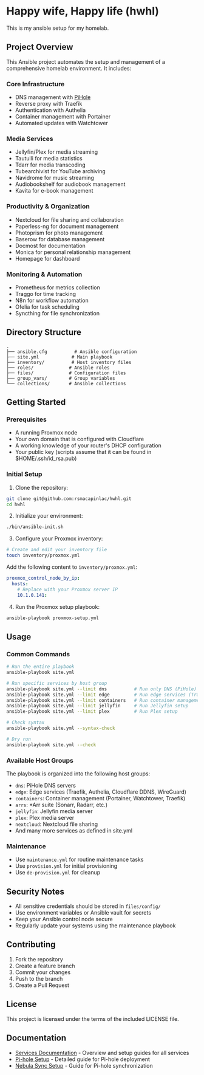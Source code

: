 # Happy wife, Happy life (hwhl)

This is my ansible setup for my homelab.

## Project Overview

This Ansible project automates the setup and management of a comprehensive homelab environment. It includes:

### Core Infrastructure
- DNS management with [PiHole](docs/pihole-setup.md)
- Reverse proxy with Traefik
- Authentication with Authelia
- Container management with Portainer
- Automated updates with Watchtower

### Media Services
- Jellyfin/Plex for media streaming
- Tautulli for media statistics
- Tdarr for media transcoding
- Tubearchivist for YouTube archiving
- Navidrome for music streaming
- Audiobookshelf for audiobook management
- Kavita for e-book management

### Productivity & Organization
- Nextcloud for file sharing and collaboration
- Paperless-ng for document management
- Photoprism for photo management
- Baserow for database management
- Docmost for documentation
- Monica for personal relationship management
- Homepage for dashboard

### Monitoring & Automation
- Prometheus for metrics collection
- Traggo for time tracking
- N8n for workflow automation
- Ofelia for task scheduling
- Syncthing for file synchronization

## Directory Structure

```
.
├── ansible.cfg          # Ansible configuration
├── site.yml            # Main playbook
├── inventory/          # Host inventory files
├── roles/             # Ansible roles
├── files/             # Configuration files
├── group_vars/        # Group variables
└── collections/       # Ansible collections
```

## Getting Started

### Prerequisites
- A running Proxmox node
- Your own domain that is configured with Cloudflare
- A working knowledge of your router's DHCP configuration
- Your public key (scripts assume that it can be found in $HOME/.ssh/id_rsa.pub)

### Initial Setup

1. Clone the repository:
```bash
git clone git@github.com:rsmacapinlac/hwhl.git
cd hwhl
```

2. Initialize your environment:
```bash
./bin/ansible-init.sh
```

3. Configure your Proxmox inventory:
```bash
# Create and edit your inventory file
touch inventory/proxmox.yml
```

Add the following content to `inventory/proxmox.yml`:
```yaml
proxmox_control_node_by_ip:
  hosts:
    # Replace with your Proxmox server IP
    10.1.0.141:
```

4. Run the Proxmox setup playbook:
```bash
ansible-playbook proxmox-setup.yml
```

## Usage

### Common Commands

```bash
# Run the entire playbook
ansible-playbook site.yml

# Run specific services by host group
ansible-playbook site.yml --limit dns          # Run only DNS (PiHole) setup
ansible-playbook site.yml --limit edge         # Run edge services (Traefik, Authelia, etc.)
ansible-playbook site.yml --limit containers   # Run container management services
ansible-playbook site.yml --limit jellyfin     # Run Jellyfin setup
ansible-playbook site.yml --limit plex         # Run Plex setup

# Check syntax
ansible-playbook site.yml --syntax-check

# Dry run
ansible-playbook site.yml --check
```

### Available Host Groups

The playbook is organized into the following host groups:

- `dns`: PiHole DNS servers
- `edge`: Edge services (Traefik, Authelia, Cloudflare DDNS, WireGuard)
- `containers`: Container management (Portainer, Watchtower, Traefik)
- `arrs`: *Arr suite (Sonarr, Radarr, etc.)
- `jellyfin`: Jellyfin media server
- `plex`: Plex media server
- `nextcloud`: Nextcloud file sharing
- And many more services as defined in site.yml

### Maintenance

- Use `maintenance.yml` for routine maintenance tasks
- Use `provision.yml` for initial provisioning
- Use `de-provision.yml` for cleanup

## Security Notes

- All sensitive credentials should be stored in `files/config/`
- Use environment variables or Ansible vault for secrets
- Keep your Ansible control node secure
- Regularly update your systems using the maintenance playbook

## Contributing

1. Fork the repository
2. Create a feature branch
3. Commit your changes
4. Push to the branch
5. Create a Pull Request

## License

This project is licensed under the terms of the included LICENSE file.

## Documentation

- [Services Documentation](docs/services.md) - Overview and setup guides for all services
- [Pi-hole Setup](docs/pihole-setup.md) - Detailed guide for Pi-hole deployment
- [Nebula Sync Setup](docs/nebula-sync-setup.md) - Guide for Pi-hole synchronization
